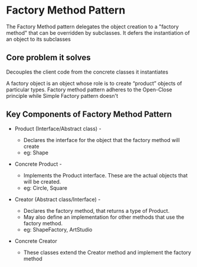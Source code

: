 # Factory Method Pattern

The Factory Method pattern delegates the object creation to a "factory method" that can be overridden by subclasses.
It defers the instantiation of an object to its subclasses

## Core problem it solves
Decouples the client code from the concrete classes it instantiates

A factory object is an object whose role is to create “product”
objects of particular types.
Factory method pattern adheres to the Open-Close principle while Simple Factory pattern doesn't

## Key Components of Factory Method Pattern

- Product  (Interface/Abstract class) -  
  - Declares the interface for the object that the factory method will create
  - eg: Shape
- Concrete Product - 
  - Implements the Product interface. These are the actual objects that will be created. 
  - eg: Circle, Square
- Creator (Abstract class/Interface) - 
  - Declares the factory method, that returns a type of Product.
  - May also define an implementation for other methods that use the factory method.
  - eg: ShapeFactory, ArtStudio
   
- Concrete Creator
  - These classes extend the Creator method and implement the factory method 